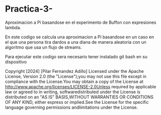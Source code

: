 # Practica-3-
Aproximacion a Pi basandose en el experimento de Buffon con expresiones lambda. 

En este codigo se calcula una aproximacion a  Pi basandose en un caso en el que una persona tira dardos a una diana de manera aleatoria con un algoritmo que usa un flujo de streams.

Para ejecutar este codigo sera necesario tener instalado git bash en su dispositivo 

Copyright [2024] [Pilar Fernandez Adillo] Licensed under the Apache License, Version 2.0 (the "License");you may not use this file except in compliance with the License.You may obtain a copy of the License at http://www.apache.org/licenses/LICENSE-2.0Unless required by applicable law or agreed to in writing, softwaredistributed under the License is distributed on an "AS IS" BASIS,WITHOUT WARRANTIES OR CONDITIONS OF ANY KIND, either express or implied.See the License for the specific language governing permissions andlimitations under the License.
